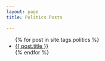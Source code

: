 ```yaml
---
layout: page
title: Politics Posts

---
```


<ul>
  {% for post in site.tags.politics %}
    <li>
      <a href="{{ post.url }}">{{ post.title }}</a>
    </li>
  {% endfor %}
</ul>
